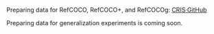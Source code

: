 Preparing data for RefCOCO, RefCOCO+, and RefCOCOg: [CRIS·GitHub](https://github.com/DerrickWang005/CRIS.pytorch/blob/master/tools/prepare_datasets.md)

Preparing data for generalization experiments is coming soon.